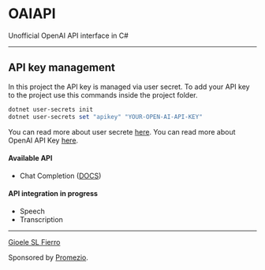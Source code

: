 # OAIAPI
Unofficial OpenAI API interface in C# 

---


## API key management
In this project the API key is managed via user secret.
To add your API key to the project use this commands inside the project folder.

```powershell
dotnet user-secrets init
dotnet user-secrets set "apikey" "YOUR-OPEN-AI-API-KEY"
```

You can read more about user secrete [here](https://learn.microsoft.com/en-us/aspnet/core/security/app-secrets?view=aspnetcore-8.0&tabs=windows).
You can read more about OpenAI API Key [here](https://help.openai.com/en/articles/4936850-where-do-i-find-my-api-key).

#### Available API
- Chat Completion ([DOCS](Docs/Chat.md))

#### API integration in progress
- Speech
- Transcription




---

[Gioele SL Fierro](https://gslf.it)

Sponsored by [Promezio](https://promezio.it).
